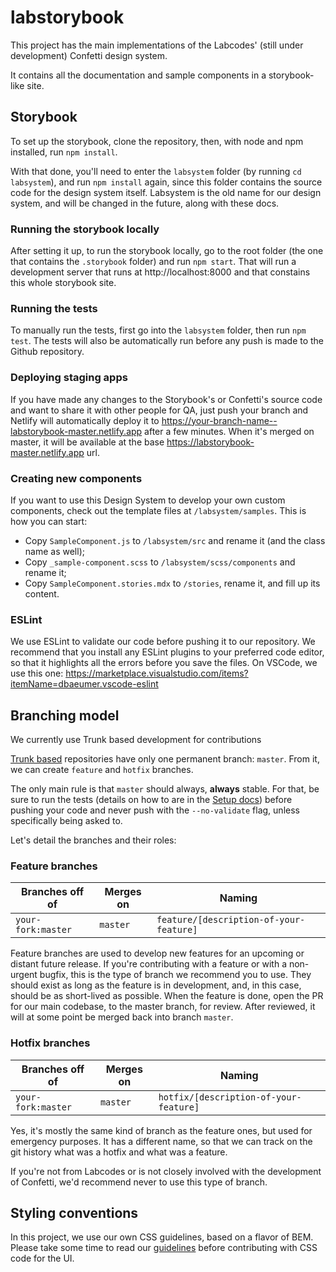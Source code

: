 # labstorybook

This project has the main implementations of the Labcodes' (still under development) Confetti design system.

It contains all the documentation and sample components in a storybook-like site.

## Storybook

To set up the storybook, clone the repository, then, with node and npm installed, run `npm install`.

With that done, you'll need to enter the `labsystem` folder (by running `cd labsystem`), and run `npm install` again, since this folder contains the source code for the design system itself. Labsystem is the old name for our design system, and will be changed in the future, along with these docs.

### Running the storybook locally

After setting it up, to run the storybook locally, go to the root folder (the one that contains the `.storybook` folder) and run `npm start`. That will run a development server that runs at http://localhost:8000 and that constains this whole storybook site.

### Running the tests

To manually run the tests, first go into the `labsystem` folder, then run `npm test`. The tests will also be automatically run before any push is made to the Github repository.

### Deploying staging apps

If you have made any changes to the Storybook's or Confetti's source code and want to share it with other people for QA, just push your branch and Netlify will automatically deploy it to https://your-branch-name--labstorybook-master.netlify.app after a few minutes. When it's merged on master, it will be available at the base https://labstorybook-master.netlify.app url.

### Creating new components

If you want to use this Design System to develop your own custom components, check out the template files at `/labsystem/samples`. This is how you can start:

- Copy `SampleComponent.js` to `/labsystem/src` and rename it (and the class name as well);
- Copy `_sample-component.scss` to `/labsystem/scss/components` and rename it;
- Copy `SampleComponent.stories.mdx` to `/stories`, rename it, and fill up its content.

### ESLint

We use ESLint to validate our code before pushing it to our repository. We recommend that you install any ESLint plugins to your preferred code editor, so that it highlights all the errors before you save the files. On VSCode, we use this one: https://marketplace.visualstudio.com/items?itemName=dbaeumer.vscode-eslint

## Branching model

We currently use Trunk based development for contributions

[Trunk based](https://trunkbaseddevelopment.com/5-min-overview/) repositories have only one permanent branch: `master`. From it, we can create `feature` and `hotfix` branches.

The only main rule is that `master` should always, **always** stable. For that, be sure to run the tests (details on how to are in the [Setup docs](/?path=/docs/getting-started-setup--page)) before pushing your code and never push with the `--no-validate` flag, unless specifically being asked to.

Let's detail the branches and their roles:

### Feature branches

|Branches off of|Merges on|Naming|
|---|---|---|
|`your-fork:master`|`master`|`feature/[description-of-your-feature]`|

Feature branches are used to develop new features for an upcoming or distant future release. If you're contributing with a feature or with a non-urgent bugfix, this is the type of branch we recommend you to use. They should exist as long as the feature is in development, and, in this case, should be as short-lived as possible. When the feature is done, open the PR for our main codebase, to the master branch, for review. After reviewed, it will at some point be merged back into branch `master`.

### Hotfix branches

|Branches off of|Merges on|Naming|
|---|---|---|
|`your-fork:master`|`master`|`hotfix/[description-of-your-feature]`|

Yes, it's mostly the same kind of branch as the feature ones, but used for emergency purposes. It has a different name, so that we can track on the git history what was a hotfix and what was a feature.

If you're not from Labcodes or is not closely involved with the development of Confetti, we'd recommend never to use this type of branch.

## Styling conventions

In this project, we use our own CSS guidelines, based on a flavor of BEM. Please take some time to read our [guidelines](https://paper.dropbox.com/doc/CSS-Guidelines-ZlPI0Lh6I38ZVFn8yY579) before contributing with CSS code for the UI.
